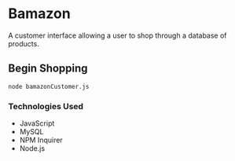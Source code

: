 # Bamazon 
A customer interface allowing a user to shop through a database of products. 

## Begin Shopping
`node bamazonCustomer.js`

### Technologies Used 
- JavaScript
- MySQL
- NPM Inquirer
- Node.js




